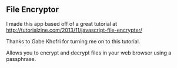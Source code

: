 ## File Encryptor 

I made this app based off of a great tutorial at  http://tutorialzine.com/2013/11/javascript-file-encrypter/ 

Thanks to Gabe Khofri for turning me on to this tutorial.

Allows you to encrypt and decrypt files in your web browser using a passphrase. 


